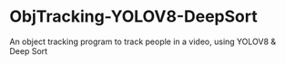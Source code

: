 # ObjTracking-YOLOV8-DeepSort
An object tracking program to track people in a video, using YOLOV8 &amp; Deep Sort
